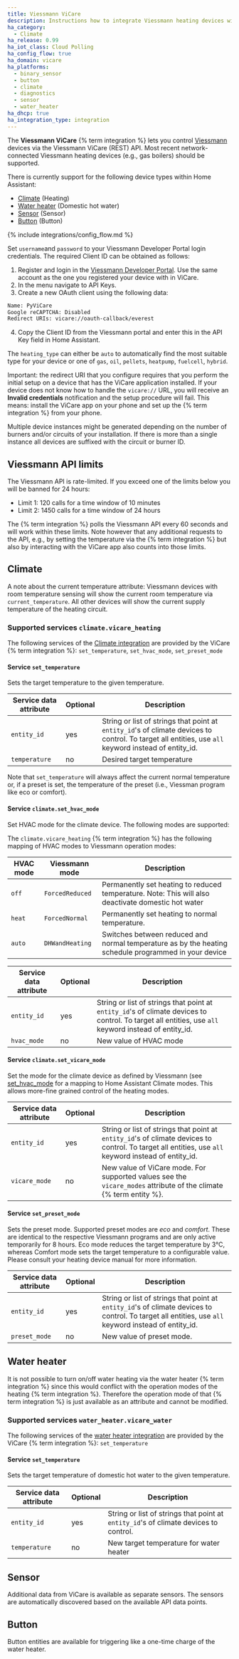 ```yaml
---
title: Viessmann ViCare
description: Instructions how to integrate Viessmann heating devices with Home Assistant
ha_category:
  - Climate
ha_release: 0.99
ha_iot_class: Cloud Polling
ha_config_flow: true
ha_domain: vicare
ha_platforms:
  - binary_sensor
  - button
  - climate
  - diagnostics
  - sensor
  - water_heater
ha_dhcp: true
ha_integration_type: integration
---
```


The **Viessmann ViCare** {% term integration %} lets you control [Viessmann](https://www.viessmann.com) devices via the Viessmann ViCare (REST) API.
Most recent network-connected Viessmann heating devices (e.g., gas boilers) should be supported.

There is currently support for the following device types within Home Assistant:

- [Climate](#climate) (Heating)
- [Water heater](#water-heater) (Domestic hot water)
- [Sensor](#sensor) (Sensor)
- [Button](#button) (Button)

{% include integrations/config_flow.md %}

Set `username`and `password` to your Viessmann Developer Portal login credentials.
The required Client ID can be obtained as follows:
1. Register and login in the [Viessmann Developer Portal](https://developer.viessmann.com). Use the same account as the one you registered your device with in ViCare.
2. In the menu navigate to API Keys.
3. Create a new OAuth client using the following data:
  ```txt
  Name: PyViCare
  Google reCAPTCHA: Disabled
  Redirect URIs: vicare://oauth-callback/everest
  ```
4. Copy the Client ID from the Viessmann portal and enter this in the API Key field in Home Assistant.

The `heating_type` can either be `auto` to automatically find the most suitable type for your device or one of `gas`, `oil`, `pellets`, `heatpump`, `fuelcell`, `hybrid`.

Important: the redirect URI that you configure requires that you perform the initial setup on a device that has the ViCare application installed. If your device does not know how to handle the `vicare://` URL, you will receive an **Invalid credentials** notification and the setup procedure will fail. This means: install the ViCare app on your phone and set up the {% term integration %} from your phone.

Multiple device instances might be generated depending on the number of burners and/or circuits of your installation. If there is more than a single instance all devices are suffixed with the circuit or burner ID.

## Viessmann API limits

The Viessmann API is rate-limited. If you exceed one of the limits below you will be banned for 24 hours:

- Limit 1: 120 calls for a time window of 10 minutes
- Limit 2: 1450 calls for a time window of 24 hours

The {% term integration %} polls the Viessmann API every 60 seconds and will work within these limits. Note however that any additional requests to the API, e.g., by setting the temperature via the {% term integration %} but also by interacting with the ViCare app also counts into those limits.

## Climate

A note about the current temperature attribute: Viessmann devices with room temperature sensing will show the current room temperature via `current_temperature`. All other devices will show the current supply temperature of the heating circuit.

### Supported services `climate.vicare_heating`

The following services of the [Climate integration](/integrations/climate/) are provided by the ViCare {% term integration %}: `set_temperature`, `set_hvac_mode`, `set_preset_mode` 

#### Service `set_temperature`

Sets the target temperature to the given temperature.

| Service data attribute | Optional | Description |
| ---------------------- | -------- | ----------- |
| `entity_id` | yes | String or list of strings that point at `entity_id`'s of climate devices to control. To target all entities, use `all` keyword instead of entity_id.
| `temperature` | no | Desired target temperature

Note that `set_temperature` will always affect the current normal temperature or, if a preset is set, the temperature of the preset (i.e., Viessman program like eco or comfort).

#### Service `climate.set_hvac_mode`

Set HVAC mode for the climate device. The following modes are supported:

The `climate.vicare_heating` {% term integration %} has the following mapping of HVAC modes to Viessmann operation modes:

| HVAC mode | Viessmann mode | Description |
| ---------------------- | -------- | ----------- |
| `off` | `ForcedReduced` | Permanently set heating to reduced temperature. Note: This will also deactivate domestic hot water
| `heat` | `ForcedNormal` | Permanently set heating to normal temperature.
| `auto` | `DHWandHeating` | Switches between reduced and normal temperature as by the heating schedule programmed in your device 
 
| Service data attribute | Optional | Description |
| ---------------------- | -------- | ----------- |
| `entity_id` | yes | String or list of strings that point at `entity_id`'s of climate devices to control. To target all entities, use `all` keyword instead of entity_id.
| `hvac_mode` | no | New value of HVAC mode

#### Service `climate.set_vicare_mode`

Set the mode for the climate device as defined by Viessmann (see [set_hvac_mode](#service-climateset_hvac_mode) for a mapping to Home Assistant Climate modes. This allows more-fine grained control of the heating modes.

| Service data attribute | Optional | Description |
| ---------------------- | -------- | ----------- |
| `entity_id` | yes | String or list of strings that point at `entity_id`'s of climate devices to control. To target all entities, use `all` keyword instead of entity_id.
| `vicare_mode` | no | New value of ViCare mode. For supported values see the `vicare_modes` attribute of the climate {% term entity %}.

#### Service `set_preset_mode`

Sets the preset mode. Supported preset modes are *eco* and *comfort*. These are identical to the respective Viessmann programs and are only active temporarily for 8 hours.
Eco mode reduces the target temperature by 3°C, whereas Comfort mode sets the target temperature to a configurable value. Please consult your heating device manual for more information.

| Service data attribute | Optional | Description |
| ---------------------- | -------- | ----------- |
| `entity_id` | yes | String or list of strings that point at `entity_id`'s of climate devices to control. To target all entities, use `all` keyword instead of entity_id.
| `preset_mode` | no | New value of preset mode.

## Water heater

It is not possible to turn on/off water heating via the water heater {% term integration %} since this would conflict with the operation modes of the heating {% term integration %}. Therefore the operation mode of that {% term integration %} is just available as an attribute and cannot be modified.

### Supported services `water_heater.vicare_water`

The following services of the [water heater integration](/integrations/water_heater/) are provided by the ViCare {% term integration %}: `set_temperature`

#### Service `set_temperature`

Sets the target temperature of domestic hot water to the given temperature.

| Service data attribute | Optional | Description |
| ---------------------- | -------- | ----------- |
| `entity_id` | yes | String or list of strings that point at `entity_id`'s of climate devices to control.
| `temperature` | no | New target temperature for water heater

## Sensor

Additional data from ViCare is available as separate sensors. The sensors are automatically discovered based on the available API data points.

## Button

Button entities are available for triggering like a one-time charge of the water heater.
